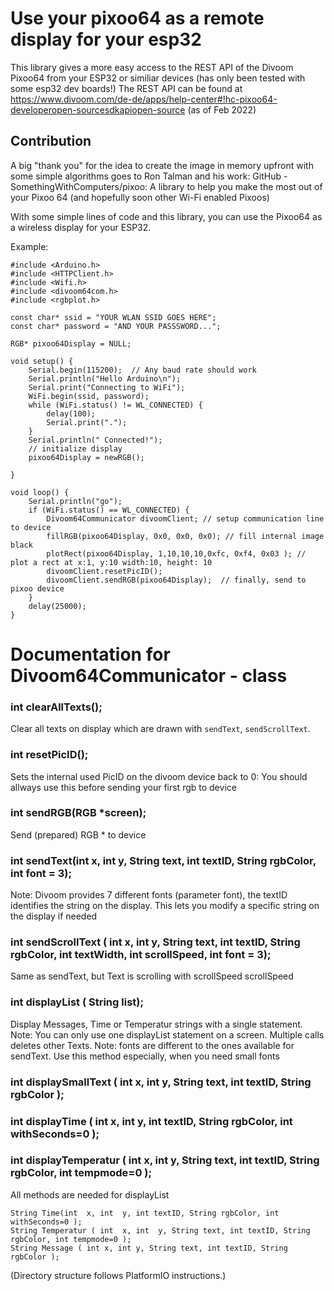 # Use your pixoo64 as a remote display for your esp32

This library gives a more easy access to the REST API of the Divoom Pixoo64 from your ESP32 or similiar devices (has only been tested with some esp32 dev boards!)
The REST API can be found at
https://www.divoom.com/de-de/apps/help-center#!hc-pixoo64-developeropen-sourcesdkapiopen-source
(as of Feb 2022)

## Contribution
A big "thank you" for the idea to create the image in memory upfront with some simple algorithms goes to Ron Talman and his work: 
GitHub - SomethingWithComputers/pixoo: A library to help you make the most out of your Pixoo 64 (and hopefully soon other Wi-Fi enabled Pixoos)

With some simple lines of code and this library, you can use the Pixoo64 as a wireless display for your ESP32.

Example:
```
#include <Arduino.h>
#include <HTTPClient.h>
#include <Wifi.h>
#include <divoom64com.h>
#include <rgbplot.h>

const char* ssid = "YOUR WLAN SSID GOES HERE";
const char* password = "AND YOUR PASSSWORD...";

RGB* pixoo64Display = NULL;

void setup() {
    Serial.begin(115200);  // Any baud rate should work
    Serial.println("Hello Arduino\n");
    Serial.print("Connecting to WiFi");
    WiFi.begin(ssid, password);
    while (WiFi.status() != WL_CONNECTED) {
        delay(100);
        Serial.print(".");
    }
    Serial.println(" Connected!");
    // initialize display
    pixoo64Display = newRGB();

}

void loop() {
    Serial.println("go");
    if (WiFi.status() == WL_CONNECTED) {
        Divoom64Communicator divoomClient; // setup communication line to device
        fillRGB(pixoo64Display, 0x0, 0x0, 0x0); // fill internal image black
        plotRect(pixoo64Display, 1,10,10,10,0xfc, 0xf4, 0x03 ); // plot a rect at x:1, y:10 width:10, height: 10
        divoomClient.resetPicID();
        divoomClient.sendRGB(pixoo64Display);  // finally, send to pixoo device
    }
    delay(25000);
}

```

# Documentation for Divoom64Communicator - class

###    int clearAllTexts();
Clear all texts on display which are drawn with `sendText`, `sendScrollText`.
###    int resetPicID();
Sets the internal used PicID on the divoom device back to 0: You should allways use this before sending your first rgb to device
### int sendRGB(RGB *screen);
Send (prepared) RGB * to device
### int sendText(int x, int y, String text, int textID, String rgbColor, int font = 3);
Note: Divoom provides 7 different fonts (parameter font), the textID identifies the string on the display. This lets you modify a specific string on the display if needed
### int sendScrollText ( int x, int y, String text, int textID, String rgbColor, int textWidth, int scrollSpeed, int font = 3);
Same as sendText, but Text is scrolling with scrollSpeed scrollSpeed
### int displayList ( String list);  
Display Messages, Time or Temperatur strings with a single statement. Note: You can only use one displayList statement on a screen. Multiple calls deletes other Texts. 
Note: fonts are different to the ones available for sendText. Use this method especially, when you need small fonts
###  int displaySmallText ( int x, int y, String text, int textID, String rgbColor );
###  int displayTime ( int  x, int  y, int textID, String rgbColor, int withSeconds=0 );
###  int displayTemperatur ( int  x, int  y, String text, int textID, String rgbColor, int tempmode=0 );
All methods are needed for displayList


    String Time(int  x, int  y, int textID, String rgbColor, int withSeconds=0 );
    String Temperatur ( int  x, int  y, String text, int textID, String rgbColor, int tempmode=0 );
    String Message ( int x, int y, String text, int textID, String rgbColor );


(Directory structure follows PlatformIO instructions.)
